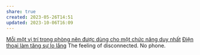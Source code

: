 ```yaml
---
share: true
created: 2023-05-26T14:51
updated: 2023-10-06T16:09
---
```

[Mỗi một vị trí trong phòng nên được dùng cho một chức năng duy nhất](./M%E1%BB%97i%20m%E1%BB%99t%20v%E1%BB%8B%20tr%C3%AD%20trong%20ph%C3%B2ng%20n%C3%AAn%20%C4%91%C6%B0%E1%BB%A3c%20d%C3%B9ng%20cho%20m%E1%BB%99t%20ch%E1%BB%A9c%20n%C4%83ng%20duy%20nh%E1%BA%A5t.md) 
[Điện thoại làm tăng sự lo lắng](./%C4%90i%E1%BB%87n%20tho%E1%BA%A1i%20l%C3%A0m%20t%C4%83ng%20s%E1%BB%B1%20lo%20l%E1%BA%AFng.md)
The feeling of disconnected. No phone.
